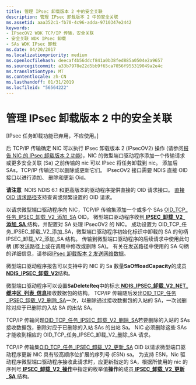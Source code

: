 ```yaml
---
title: 管理 IPsec 卸载版本 2 中的安全关联
description: 管理 IPsec 卸载版本 2 中的安全关联
ms.assetid: aaa352c1-fb70-4c96-adda-9710347e2442
keywords:
- IPsecOV2 WDK TCP/IP 传输，安全关联
- 安全关联 WDK IPsec 卸载
- SAs WDK IPsec 卸载
ms.date: 04/20/2017
ms.localizationpriority: medium
ms.openlocfilehash: deecaf4b56ddcf841a0b38fed885a0504e2a9657
ms.sourcegitcommit: a33b7978e22d5bb9f65ca7056f955319049a2e4c
ms.translationtype: MT
ms.contentlocale: zh-CN
ms.lasthandoff: 01/31/2019
ms.locfileid: "56564222"
---
```

# <a name="managing-security-associations-in-ipsec-offload-version-2"></a>管理 IPsec 卸载版本 2 中的安全关联

\[IPsec 任务卸载功能已弃用，不应使用。\]




后 TCP/IP 传输确定 NIC 可以执行 IPsec 卸载版本 2 (IPsecOV2) 操作 (请参阅[报告 NIC 的 IPsec 卸载版本 2 功能](reporting-a-nic-s-ipsec-offload-version-2-capabilities.md))，NIC 的微型端口驱动程序添加一个传输请求或更多安全关联 (Sa) 之前传输的 nic 可以 IPsec 将任务卸载到 nic。 添加后 SAs，TCP/IP 传输还可以删除或更新它们。 IPsecOV2 接口需要 NDIS 直接 OID 接口以进行添加、 删除和更新 Oid。

**请注意**  NDIS NDIS 6.1 和更高版本的驱动程序提供直接的 OID 请求接口。 [直接 OID 请求路径](https://msdn.microsoft.com/library/windows/hardware/ff564736)支持查询或频繁设置的 OID 请求。

 

以请求微型端口驱动程序向 NIC，TCP/IP 传输集添加一个或多个 SAs [OID\_TCP\_任务\_IPSEC\_卸载\_V2\_添加\_SA](https://msdn.microsoft.com/library/windows/hardware/ff569812) OID。 微型端口驱动程序收到[ **IPSEC\_卸载\_V2\_添加\_SA** ](https://msdn.microsoft.com/library/windows/hardware/ff556977)结构，并配置对 SA 处理 IPsecOV2 的 NIC。 成功设置为 OID\_TCP\_任务\_IPSEC\_卸载\_V2\_添加\_SA，微型端口驱动程序初始化标识中卸载的 SA 的句柄IPSEC\_卸载\_V2\_添加\_SA 结构。 传输到微型端口驱动程序的后续请求中使用此句柄 (即发送路径上或在调用中修改或删除 SA)。 有关在发送路径中使用的 SA 句柄的详细信息，请参阅[IPsec 卸载版本 2 发送网络数据](sending-network-data-with-ipsec-offload-version-2.md)。

微型端口驱动程序报告可以支持中的 NIC 的 Sa 数量**SaOffloadCapacity**的成员[ **NDIS\_IPSEC\_卸载\_V2**](https://msdn.microsoft.com/library/windows/hardware/ff565808)结构。

微型端口驱动程序可以设置**SaDeleteReq**中的标志[ **NDIS\_IPSEC\_卸载\_V2\_NET\_缓冲区\_列表\_信息**](https://msdn.microsoft.com/library/windows/hardware/ff565818)接收数据包的结构。 TCP/IP 传输随后发出[OID\_TCP\_任务\_IPSEC\_卸载\_V2\_删除\_SA](https://msdn.microsoft.com/library/windows/hardware/ff569813)一次，以删除通过接收数据包的入站的 SA，一次试删除对应于已删除的入站 SA 的出站 SA。

TCP/IP 传输问题[OID\_TCP\_任务\_IPSEC\_卸载\_V2\_删除\_SA](https://msdn.microsoft.com/library/windows/hardware/ff569813)若要删除的入站的 SAs接收数据包，删除对应于已删除的入站 SAs 的出站 Sa。 NIC 必须删除这些 SAs 才能收到相应的 OID\_TCP\_任务\_IPSEC\_卸载\_V2\_删除\_SA 请求。

TCP/IP 传输集[OID\_TCP\_任务\_IPSEC\_卸载\_V2\_更新\_SA](https://msdn.microsoft.com/library/windows/hardware/ff569814) OID 以请求微型端口驱动程序更新 NIC 具有较高顺序位扩展的序列号 (ESN) sa。 为支持 ESN，Nic 驱动程序微型端口驱动程序接收此请求时，应更新指定的 SA，根据所使用的 nic 的序列号[ **IPSEC\_卸载\_V2\_操作**](https://msdn.microsoft.com/library/windows/hardware/ff556984)中指定的枚举值**操作**的成员[ **IPSEC\_卸载\_V2\_更新\_SA** ](https://msdn.microsoft.com/library/windows/hardware/ff556990)结构。

 

 





